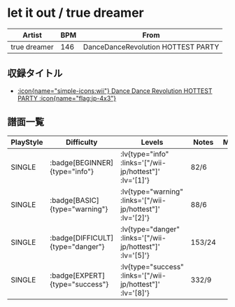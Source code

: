 # let it out / true dreamer

|Artist|BPM|From|
|------|---|----|
|true dreamer|146|DanceDanceRevolution HOTTEST PARTY|

## 収録タイトル

- [ :icon{name="simple-icons:wii"} Dance Dance Revolution HOTTEST PARTY :icon{name="flag:jp-4x3"} ](/wii-jp/hottest)

## 譜面一覧

|PlayStyle|Difficulty|Levels|Notes|Movie|
|---------|----------|------|-----|-----|
|SINGLE| :badge[BEGINNER]{type="info"} | :lv{type="info" :links='["/wii-jp/hottest"]' :lv='[1]'} |82/6||
|SINGLE| :badge[BASIC]{type="warning"} | :lv{type="warning" :links='["/wii-jp/hottest"]' :lv='[2]'} |88/6||
|SINGLE| :badge[DIFFICULT]{type="danger"} | :lv{type="danger" :links='["/wii-jp/hottest"]' :lv='[5]'} |153/24||
|SINGLE| :badge[EXPERT]{type="success"} | :lv{type="success" :links='["/wii-jp/hottest"]' :lv='[8]'} |332/9||
